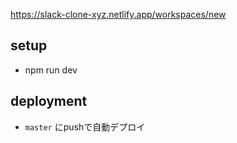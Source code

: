https://slack-clone-xyz.netlify.app/workspaces/new

## setup
- npm run dev

## deployment
- `master` にpushで自動デプロイ
